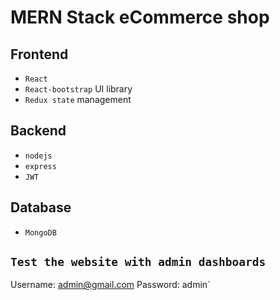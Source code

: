 # MERN Stack eCommerce shop

## Frontend
 * `React`
 * `React-bootstrap` UI library
 * `Redux state` management
 
## Backend
 * `nodejs`
 * `express`
 * `JWT`

## Database
 * `MongoDB`

## `Test the website with admin dashboards`
 Username: admin@gmail.com
 Password: admin`
 
 
